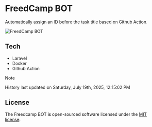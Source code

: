 # FreedCamp BOT

Automatically assign an ID before the task title based on Github Action.

![FreedCamp BOT](https://repository-images.githubusercontent.com/737932867/7d34798b-2680-471c-b089-a78a718d3d6a)

## Tech

- Laravel
- Docker
- Github Action

> [!NOTE]  
> History last updated on Saturday, July 19th, 2025, 12:15:02 PM

## License

The Freedcamp BOT is open-sourced software licensed under the [MIT license](https://opensource.org/licenses/MIT).
